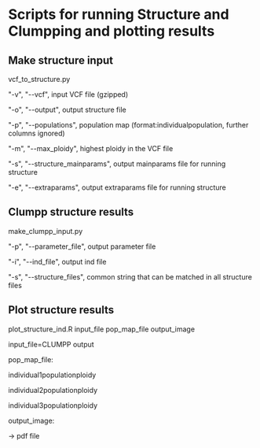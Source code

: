 # Scripts for running Structure and Clumpping and plotting results

## Make structure input

vcf_to_structure.py

"-v", "--vcf", input VCF file (gzipped)

"-o", "--output", output structure file

"-p", "--populations", population map (format:individual<tab>population, further columns ignored)

"-m", "--max_ploidy", highest ploidy in the VCF file

"-s", "--structure_mainparams", output mainparams file for running structure

"-e", "--extraparams", output extraparams file for running structure

## Clumpp structure results

make_clumpp_input.py

"-p", "--parameter_file", output parameter file

"-i", "--ind_file", output ind file

"-s", "--structure_files", common string that can be matched in all structure files

## Plot structure results

plot_structure_ind.R input_file pop_map_file output_image

input_file=CLUMPP output

pop_map_file:

individual1<TAB>population<TAB>ploidy

individual2<TAB>population<TAB>ploidy

individual3<TAB>population<TAB>ploidy

output_image:

-> pdf file
